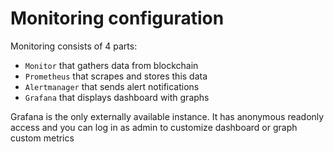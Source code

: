 # Monitoring configuration

Monitoring consists of 4 parts:

- `Monitor` that gathers data from blockchain
- `Prometheus` that scrapes and stores this data
- `Alertmanager` that sends alert notifications
- `Grafana` that displays dashboard with graphs

Grafana is the only externally available instance. It has anonymous readonly access
and you can log in as admin to customize dashboard or graph custom metrics